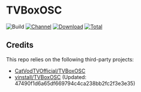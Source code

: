 # TVBoxOSC

![Build](https://shields.io/github/actions/workflow/status/yinstall/TVBoxOSC-Release/test.yml?branch=master&logo=github&label=Build)
[![Channel](https://img.shields.io/badge/Follow-Telegram-blue.svg?logo=telegram)](https://t.me/TVBoxOSC)
[![Download](https://img.shields.io/github/v/release/yinstall/TVBoxOSC-Release?color=orange&logoColor=orange&label=Download&logo=DocuSign)](https://github.com/yinstall/TVBoxOSC-Release/releases/latest) 
[![Total](https://shields.io/github/downloads/yinstall/TVBoxOSC-Release/total?logo=Bookmeter&label=Counts&logoColor=yellow&color=yellow)](https://github.com/yinstall/TVBoxOSC-Release/releases)

## Credits
This repo relies on the following third-party projects:
- [CatVodTVOfficial/TVBoxOSC](https://github.com/CatVodTVOfficial/TVBoxOSC)
- [yinstall/TVBoxOSC](https://github.com/yinstall/TVBoxOSC) (Updated: 47490f1d6a65df669794c4ca238bb2fc2f3e3e35)
